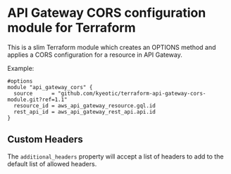 # API Gateway CORS configuration module for Terraform

This is a slim Terraform module which creates an OPTIONS method and applies a CORS configuration for a resource in API Gateway.

Example: 
```
#options
module "api_gateway_cors" {
  source      = "github.com/kyeotic/terraform-api-gateway-cors-module.git?ref=1.1"
  resource_id = aws_api_gateway_resource.gql.id
  rest_api_id = aws_api_gateway_rest_api.api.id
}
```

## Custom Headers

The `additional_headers` property will accept a list of headers to add to the default list of allowed headers.